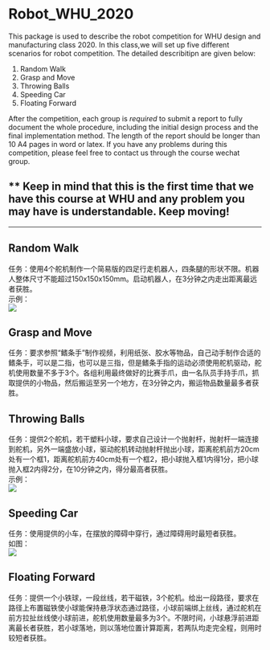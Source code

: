 # Robot_WHU_2020
This package is used to describe the robot competition for WHU design and manufacturing class 2020.
In this class,we will set up five different scenarios for robot competition. The detailed describitipn are given below: 
1. Random Walk
2. Grasp and Move
3. Throwing Balls
4. Speeding Car  
5. Floating Forward

After the competition, each group is *required* to submit a report to fully document the whole procedure, including the initial design process and the final implementation method. The length of the report should be longer than 10 A4 pages in word or latex. If you have any problems during this competition, please feel free to contact us through the course wechat group.

** Keep in mind that this is the first time that we have this course at WHU and any problem you may have is understandable. Keep moving!  
------------------------------------------------
------------------------------------------------
## Random Walk
任务：使用4个舵机制作一个简易版的四足行走机器人，四条腿的形状不限。机器人整体尺寸不能超过150x150x150mm。启动机器人，在3分钟之内走出距离最远者获胜。  
示例：  
![](https://github.com/MiaoLi/Robot_WHU_2020/blob/main/image1.JPG)  
  
## Grasp and Move  
任务：要求参照“鳍条手”制作视频，利用纸张、胶水等物品，自己动手制作合适的鳍条手，可以是二指，也可以是三指，但是鳍条手指的运动必须使用舵机驱动，舵机使用数量不多于3个。各组利用最终做好的比赛手爪，由一名队员手持手爪，抓取提供的小物品，然后搬运至另一个地方，在3分钟之内，搬运物品数量最多者获胜。
  
## Throwing Balls  
任务：提供2个舵机，若干塑料小球，要求自己设计一个抛射杆，抛射杆一端连接到舵机，另外一端盛放小球，驱动舵机转动抛射杆抛出小球，距离舵机前方20cm处有一个框1，距离舵机前方40cm处有一个框2，把小球抛入框1内得1分，把小球抛入框2内得2分，在10分钟之内，得分最高者获胜。    
示例：  
![](https://github.com/MiaoLi/Robot_WHU_2020/blob/main/image2.JPG)
  
## Speeding Car  
任务：使用提供的小车，在摆放的障碍中穿行，通过障碍用时最短者获胜。  
如图：  
![](https://github.com/MiaoLi/Robot_WHU_2020/blob/main/car.PNG)

## Floating Forward
任务：提供一个小铁球，一段丝线，若干磁铁，3个舵机。给出一段路径，要求在路径上布置磁铁使小球能保持悬浮状态通过路径，小球前端绑上丝线，通过舵机在前方拉扯丝线使小球前进，舵机使用数量最多为3个。不限时间，小球悬浮前进距离最长者获胜，若小球落地，则以落地位置计算距离，若两队均走完全程，则用时较短者获胜。



